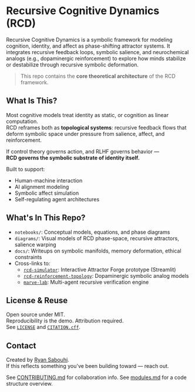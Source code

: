 # Recursive Cognitive Dynamics (RCD)

Recursive Cognitive Dynamics is a symbolic framework for modeling cognition, identity, and affect as phase-shifting attractor systems. It integrates recursive feedback loops, symbolic salience, and neurochemical analogs (e.g., dopaminergic reinforcement) to explore how minds stabilize or destabilize through recursive symbolic deformation.

> This repo contains the **core theoretical architecture** of the RCD framework.

## What Is This?

Most cognitive models treat identity as static, or cognition as linear computation.  
RCD reframes both as **topological systems**: recursive feedback flows that deform symbolic space under pressure from salience, affect, and reinforcement.

If control theory governs action, and RLHF governs behavior —  
**RCD governs the symbolic substrate of identity itself.**

Built to support:
- Human-machine interaction
- AI alignment modeling
- Symbolic affect simulation
- Self-regulating agent architectures

## What's In This Repo?

- `notebooks/`: Conceptual models, equations, and phase diagrams
- `diagrams/`: Visual models of RCD phase-space, recursive attractors, salience warping
- `docs/`: Writeups on symbolic manifolds, memory deformation, ethical constraints
- Cross-links to:
  - [`rcd-simulator`](https://github.com/rjsabouhi/rcd-simulator): Interactive Attractor Forge prototype (Streamlit)
  - [`rcd-reinforcement-topology`](https://github.com/rjsabouhi/rcd-reinforcement-topology): Dopaminergic symbolic analog models
  - [`marve-lab`](https://github.com/rjsabouhi/marve-lab): Multi-agent recursive verification engine

## License & Reuse

Open source under MIT.  
Reproducibility is the demo. Attribution required.  
See [`LICENSE`](./LICENSE) and [`CITATION.cff`](./CITATION.cff).

## Contact

Created by [Ryan Sabouhi](https://github.com/rjsabouhi).  
If this reflects something you've been building toward — reach out.

See [CONTRIBUTING.md](./CONTRIBUTING.md) for collaboration info.
See [modules.md](./modules.md) for a code structure overview.

